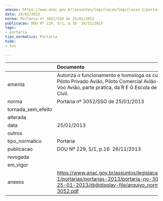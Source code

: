 ```yaml
---
anexos: https://www.anac.gov.br/assuntos/legislacao/legislacao-1/portarias/portarias-2013/portaria-no-3052-sso-de-25-01-2013/@@display-file/arquivo_norma/PA2013-3052.pdf
data: 25/01/2013
norma: Portaria nº 3052/SSO de 25/01/2013
publicacao: DOU Nº 229, S/1, p.16  26/11/2013
tags:
- portaria
tipo_normatico: Portaria
hide: 
- toc 
 
---
```


|                    | Documento                                                                                                                                                                |
|:-------------------|:-------------------------------------------------------------------------------------------------------------------------------------------------------------------------|
| ementa             | Autoriza o funcionamento e homologa os cursos de Piloto Privado Avião, Piloto Comercial Avião e Instrutor de Voo Avião, parte prática, da R E G Escola de Aviação Civil. |
| norma              | Portaria nº 3052/SSO de 25/01/2013                                                                                                                                       |
| tornada_sem_efeito |                                                                                                                                                                          |
| alterada           |                                                                                                                                                                          |
| data               | 25/01/2013                                                                                                                                                               |
| outros             |                                                                                                                                                                          |
| tipo_normatico     | Portaria                                                                                                                                                                 |
| publicacao         | DOU Nº 229, S/1, p.16  26/11/2013                                                                                                                                        |
| revogada           |                                                                                                                                                                          |
| em_vigor           |                                                                                                                                                                          |
| anexos             | https://www.anac.gov.br/assuntos/legislacao/legislacao-1/portarias/portarias-2013/portaria-no-3052-sso-de-25-01-2013/@@display-file/arquivo_norma/PA2013-3052.pdf        |